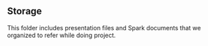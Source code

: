 ## Storage

This folder includes presentation files and Spark documents that we organized to refer while doing project.

